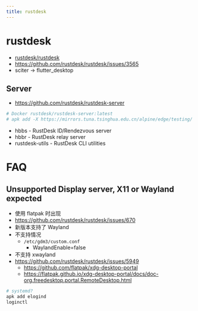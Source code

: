 ```yaml
---
title: rustdesk
---
```


# rustdesk

- [rustdesk/rustdesk](https://github.com/rustdesk/rustdesk)
- https://github.com/rustdesk/rustdesk/issues/3565
- sciter -> flutter_desktop

## Server

- https://github.com/rustdesk/rustdesk-server

```bash
# Docker rustdesk/rustdesk-server:latest
# apk add -X https://mirrors.tuna.tsinghua.edu.cn/alpine/edge/testing/ --no-cache rustdesk-server
```

- hbbs - RustDesk ID/Rendezvous server
- hbbr - RustDesk relay server
- rustdesk-utils - RustDesk CLI utilities

# FAQ

## Unsupported Display server, X11 or Wayland expected

- 使用 flatpak 时出现
- https://github.com/rustdesk/rustdesk/issues/670
- 新版本支持了 Wayland
- 不支持情况
  - `/etc/gdm3/custom.conf`
    - WaylandEnable=false
- 不支持 xwayland
- https://github.com/rustdesk/rustdesk/issues/5949
  - https://github.com/flatpak/xdg-desktop-portal
  - https://flatpak.github.io/xdg-desktop-portal/docs/doc-org.freedesktop.portal.RemoteDesktop.html

```bash
# systemd?
apk add elogind
loginctl
```

